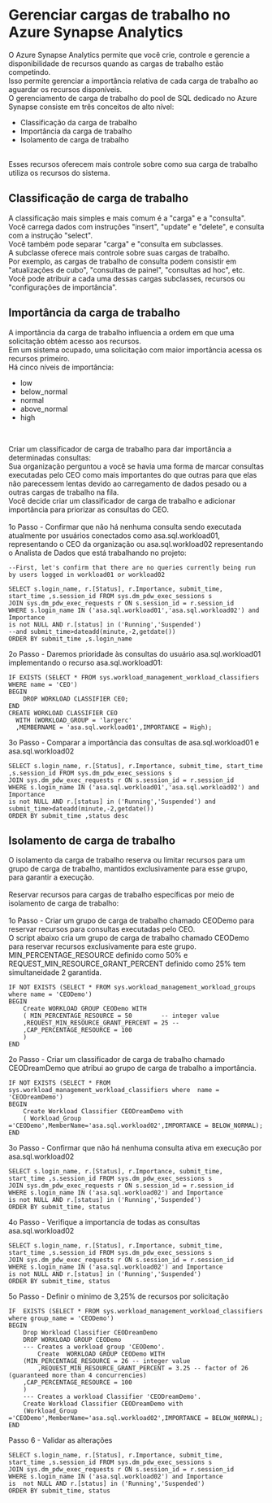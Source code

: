 # Gerenciar cargas de trabalho no Azure Synapse Analytics
O Azure Synapse Analytics permite que você crie, controle e gerencie a disponibilidade de recursos quando as cargas de trabalho estão competindo.<br>
Isso permite gerenciar a importância relativa de cada carga de trabalho ao aguardar os recursos disponíveis.
<br>
O gerenciamento de carga de trabalho do pool de SQL dedicado no Azure Synapse consiste em três conceitos de alto nível:<br>
- Classificação da carga de trabalho
- Importância da carga de trabalho
- Isolamento de carga de trabalho
<br>
Esses recursos oferecem mais controle sobre como sua carga de trabalho utiliza os recursos do sistema.<br>

## Classificação de carga de trabalho
A classificação mais simples e mais comum é a "carga" e a "consulta".<br>
Você carrega dados com instruções "insert", "update" e "delete", e consulta com a instrução "select".<br>
Você também pode separar "carga" e "consulta em subclasses.<br>
A subclasse oferece mais controle sobre suas cargas de trabalho.<br>
Por exemplo, as cargas de trabalho de consulta podem consistir em "atualizações de cubo", "consultas de painel", "consultas ad hoc", etc.<br>
Você pode atribuir a cada uma dessas cargas subclasses, recursos ou "configurações de importância".<br>

## Importância da carga de trabalho
A importância da carga de trabalho influencia a ordem em que uma solicitação obtém acesso aos recursos.<br>
Em um sistema ocupado, uma solicitação com maior importância acessa os recursos primeiro.<br>
Há cinco níveis de importância:<br>
- low
- below_normal
- normal
- above_normal
- high
<br>

Criar um classificador de carga de trabalho para dar importância a determinadas consultas:<br>
Sua organização perguntou a você se havia uma forma de marcar consultas executadas pelo CEO como mais importantes do que outras para que elas não parecessem lentas devido ao carregamento de dados pesado ou a outras cargas de trabalho na fila.<br>
Você decide criar um classificador de carga de trabalho e adicionar importância para priorizar as consultas do CEO.<br>
<br>
1o Passo - Confirmar que não há nenhuma consulta sendo executada atualmente por usuários conectados como asa.sql.workload01, representando o CEO da organização ou asa.sql.workload02 representando o Analista de Dados que está trabalhando no projeto:
```
--First, let's confirm that there are no queries currently being run by users logged in workload01 or workload02

SELECT s.login_name, r.[Status], r.Importance, submit_time, 
start_time ,s.session_id FROM sys.dm_pdw_exec_sessions s 
JOIN sys.dm_pdw_exec_requests r ON s.session_id = r.session_id
WHERE s.login_name IN ('asa.sql.workload01','asa.sql.workload02') and Importance
is not NULL AND r.[status] in ('Running','Suspended') 
--and submit_time>dateadd(minute,-2,getdate())
ORDER BY submit_time ,s.login_name
```
2o Passo - Daremos prioridade às consultas do usuário asa.sql.workload01 implementando o recurso asa.sql.workload01:
```
IF EXISTS (SELECT * FROM sys.workload_management_workload_classifiers WHERE name = 'CEO')
BEGIN
    DROP WORKLOAD CLASSIFIER CEO;
END
CREATE WORKLOAD CLASSIFIER CEO
  WITH (WORKLOAD_GROUP = 'largerc'
  ,MEMBERNAME = 'asa.sql.workload01',IMPORTANCE = High);
```
3o Passo - Comparar a importância das consultas de asa.sql.workload01 e asa.sql.workload02
```
SELECT s.login_name, r.[Status], r.Importance, submit_time, start_time ,s.session_id FROM sys.dm_pdw_exec_sessions s 
JOIN sys.dm_pdw_exec_requests r ON s.session_id = r.session_id
WHERE s.login_name IN ('asa.sql.workload01','asa.sql.workload02') and Importance
is not NULL AND r.[status] in ('Running','Suspended') and submit_time>dateadd(minute,-2,getdate())
ORDER BY submit_time ,status desc
```

## Isolamento de carga de trabalho
O isolamento da carga de trabalho reserva ou limitar recursos para um grupo de carga de trabalho, mantidos exclusivamente para esse grupo, para garantir a execução.<br>
<br>
Reservar recursos para cargas de trabalho específicas por meio de isolamento de carga de trabalho:<br>
<br>
1o Passo - Criar um grupo de carga de trabalho chamado CEODemo para reservar recursos para consultas executadas pelo CEO.<br>
O script abaixo cria um grupo de carga de trabalho chamado CEODemo para reservar recursos exclusivamente para este grupo.<br>
MIN_PERCENTAGE_RESOURCE definido como 50% e REQUEST_MIN_RESOURCE_GRANT_PERCENT definido como 25% tem simultaneidade 2 garantida.<br>
```
IF NOT EXISTS (SELECT * FROM sys.workload_management_workload_groups where name = 'CEODemo')
BEGIN
    Create WORKLOAD GROUP CEODemo WITH  
    ( MIN_PERCENTAGE_RESOURCE = 50        -- integer value
    ,REQUEST_MIN_RESOURCE_GRANT_PERCENT = 25 --  
    ,CAP_PERCENTAGE_RESOURCE = 100
    )
END
```

2o Passo - Criar um classificador de carga de trabalho chamado CEODreamDemo que atribui ao grupo de carga de trabalho a importância.<br>
```
IF NOT EXISTS (SELECT * FROM sys.workload_management_workload_classifiers where  name = 'CEODreamDemo')
BEGIN
    Create Workload Classifier CEODreamDemo with
    ( Workload_Group ='CEODemo',MemberName='asa.sql.workload02',IMPORTANCE = BELOW_NORMAL);
END
```

3o Passo - Confirmar que não há nenhuma consulta ativa em execução por asa.sql.workload02<br>
```
SELECT s.login_name, r.[Status], r.Importance, submit_time,
start_time ,s.session_id FROM sys.dm_pdw_exec_sessions s
JOIN sys.dm_pdw_exec_requests r ON s.session_id = r.session_id
WHERE s.login_name IN ('asa.sql.workload02') and Importance
is not NULL AND r.[status] in ('Running','Suspended')
ORDER BY submit_time, status
```

4o Passo - Verifique a importancia de todas as consultas asa.sql.workload02<br>
```
SELECT s.login_name, r.[Status], r.Importance, submit_time,
start_time ,s.session_id FROM sys.dm_pdw_exec_sessions s
JOIN sys.dm_pdw_exec_requests r ON s.session_id = r.session_id
WHERE s.login_name IN ('asa.sql.workload02') and Importance
is not NULL AND r.[status] in ('Running','Suspended')
ORDER BY submit_time, status
```

5o Passo - Definir o mínimo de 3,25% de recursos por solicitação<br>
```
IF  EXISTS (SELECT * FROM sys.workload_management_workload_classifiers where group_name = 'CEODemo')
BEGIN
    Drop Workload Classifier CEODreamDemo
    DROP WORKLOAD GROUP CEODemo
    --- Creates a workload group 'CEODemo'.
        Create  WORKLOAD GROUP CEODemo WITH  
    (MIN_PERCENTAGE_RESOURCE = 26 -- integer value
        ,REQUEST_MIN_RESOURCE_GRANT_PERCENT = 3.25 -- factor of 26 (guaranteed more than 4 concurrencies)
    ,CAP_PERCENTAGE_RESOURCE = 100
    )
    --- Creates a workload Classifier 'CEODreamDemo'.
    Create Workload Classifier CEODreamDemo with
    (Workload_Group ='CEODemo',MemberName='asa.sql.workload02',IMPORTANCE = BELOW_NORMAL);
END
```

Passo 6 - Validar as alterações
```
SELECT s.login_name, r.[Status], r.Importance, submit_time,
start_time ,s.session_id FROM sys.dm_pdw_exec_sessions s
JOIN sys.dm_pdw_exec_requests r ON s.session_id = r.session_id
WHERE s.login_name IN ('asa.sql.workload02') and Importance
is  not NULL AND r.[status] in ('Running','Suspended')
ORDER BY submit_time, status
```
